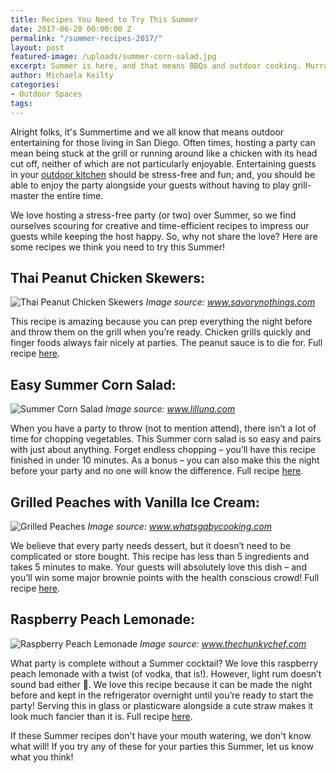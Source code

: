 ```yaml
---
title: Recipes You Need to Try This Summer
date: 2017-06-20 00:00:00 Z
permalink: "/summer-recipes-2017/"
layout: post
featured-image: /uploads/summer-corn-salad.jpg
excerpt: Summer is here, and that means BBQs and outdoor cooking. Murray Lampert shares our favorite Summer recipes for easy outdoor entertaining. Check them out!
author: Michaela Keilty
categories:
- Outdoor Spaces
tags:
---
```


Alright folks, it's Summertime and we all know that means outdoor entertaining for those living in San Diego. Often times, hosting a party can mean being stuck at the grill or running around like a chicken with its head cut off, neither of which are not particularly enjoyable. Entertaining guests in your [outdoor kitchen](/san-diego-outdoor-kitchen-remodeling) should be stress-free and fun; and, you should be able to enjoy the party alongside your guests without having to play grill-master the entire time.

We love hosting a stress-free party (or two) over Summer, so we find ourselves scouring for creative and time-efficient recipes to impress our guests while keeping the host happy. So, why not share the love? Here are some recipes we think you need to try this Summer!

## Thai Peanut Chicken Skewers:

![Thai Peanut Chicken Skewers](/uploads/chicken-skewers.jpg)
_Image source: www.savorynothings.com_

This recipe is amazing because you can prep everything the night before and throw them on the grill when you’re ready. Chicken grills quickly and finger foods always fair nicely at parties. The peanut sauce is to die for. Full recipe [here](https://www.savorynothings.com/chicken-skewers-with-satay-style-peanut-sauce/).

## Easy Summer Corn Salad:

![Summer Corn Salad](/uploads/summer-corn-salad.jpg)
_Image source: www.lilluna.com_

When you have a party to throw (not to mention attend), there isn’t a lot of time for chopping vegetables. This Summer corn salad is so easy and pairs with just about anything. Forget endless chopping – you’ll have this recipe finished in under 10 minutes. As a bonus – you can also make this the night before your party and no one will know the difference. Full recipe [here](https://lilluna.com/summer-corn-salad/).

## Grilled Peaches with Vanilla Ice Cream:

![Grilled Peaches](/uploads/grilled-peaches.jpg)
_Image source: www.whatsgabycooking.com_

We believe that every party needs dessert, but it doesn’t need to be complicated or store bought. This recipe has less than 5 ingredients and takes 5 minutes to make. Your guests will absolutely love this dish – and you’ll win some major brownie points with the health conscious crowd! Full recipe [here](http://whatsgabycooking.com/grilled-peaches-with-vanilla-ice-cream/).

## Raspberry Peach Lemonade:

![Raspberry Peach Lemonade](/uploads/raspberry-peach-lemonade.jpg)
_Image source: www.thechunkychef.com_

What party is complete without a Summer cocktail? We love this raspberry peach lemonade with a twist (of vodka, that is!). However, light rum doesn’t sound bad either 🙂. We love this recipe because it can be made the night before and kept in the refrigerator overnight until you’re ready to start the party! Serving this in glass or plasticware alongside a cute straw makes it look much fancier than it is. Full recipe [here](http://www.thechunkychef.com/homemade-raspberry-peach-lemonade/).

If these Summer recipes don't have your mouth watering, we don't know what will! If you try any of these for your parties this Summer, let us know what you think!
